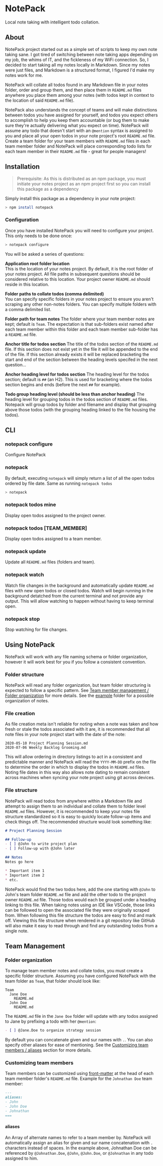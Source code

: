 # NotePack

Local note taking with intelligent todo collation.

## About

NotePack project started out as a simple set of scripts to keep my own note taking sane. I got tired of switching between note taking apps depending on my job, the whims of IT, and the fickleness of my WiFi connection. So, I decided to start taking all my notes locally in Markdown. Since my notes were just files, and Markdown is a structured format, I figured I'd make my notes work for me.

NotePack will collate all todos found in any Markdown file in your notes folder, order and group them, and then place them in `README.md` files anywhere you place them among your notes (with todos kept in context to the location of said `README.md` file).

NotePack also understands the concept of teams and will make distinctions between todos you have assigned for yourself, and todos you expect others to accomplish to help you keep them accountable (or bug them to make sure they're actually delivering what you expect on time). NotePack will assume any todo that doesn't start with an `@mention` syntax is assigned to you and place all your open todos in your note project's root `README.md` file. Create a team folder for your team members with `README.md` files in each team member folder and NotePack will place corresponding todo lists for each team member in their `README.md` file - great for people managers!

## Installation

> Prerequisite: As this is distributed as an npm package, you must initiate your notes project as an npm project first so you can install this package as a dependency

Simply install this package as a dependency in your note project:

```sh
> npm install notepack
```

### Configuration

Once you have installed NotePack you will need to configure your project. This only needs to be done once:

```sh
> notepack configure
```

You will be asked a series of questions:

**Application root folder location**  
This is the location of your notes project. By default, it is the root folder of your notes project. All file paths in subsequent questions should be considered relative to this location. Your project owner `README.md` should reside in this location.

**Folder paths to collate todos (comma delimited)**  
You can specify specific folders in your notes project to ensure you aren't scraping any other non-notes folders. You can specify multiple folders with a comma delimited list.

**Folder path for team notes**
The folder where your team member notes are kept; default is `Team`. The expectation is that sub-folders exist named after each team member within this folder and each team member sub-folder has a `README.md` file.

**Anchor title for todos section**
The title of the todos section of the `README.md` file. If this section does not exist yet in the file it will be appended to the end of the file. If this section already exists it will be replaced bracketing the start and end of the section between the heading levels specifed in the next question...

**Anchor heading level for todos section**
The heading level for the todos section; default is `##` (an H2). This is used for bracketing where the todos section begins and ends (before the next `##` for example).

**Todo group heading level (should be less than anchor heading)**
The heading level for grouping todos in the todos section of `README.md` files. Notepack will group todos by folder and filename and display that grouping above those todos (with the grouping heading linked to the file housing the todos).

## CLI

### notepack configure

Configure NotePack

### notepack

By default, executing `notepack` will simply return a list of all the open todos ordered by file date. Same as running `notepack todos`

```sh
> notepack
```

### notepack todos mine

Display open todos assigned to the project owner.

### notepack todos [TEAM_MEMBER]

Display open todos assigned to a team member.

### notepack update

Update all `README.md` files (folders and team).

### notepack watch

Watch file changes in the background and automatically update `README.md` files with new open todos or closed todos. Watch will begin running in the background detatched from the current terminal and not provide any output. This will allow watching to happen without having to keep terminal open.

### notepack stop

Stop watching for file changes.

## Using NotePack

NotePack will work with any file naming schema or folder organization, however it will work best for you if you follow a consistent convention.

### Folder structure

NotePack will read any folder organization, but team folder structuring is expected to follow a specific pattern. See [Team member management / Folder organization](#folder-organization) for more details. See the [example](./example) folder for a possible organization of notes.

### File creation

As file creation meta isn't reliable for noting when a note was taken and how fresh or stale the todos associated with it are, it is recommended that all note files in your note project start with the date of the note:

```
2020-05-10 Project Planning Session.md
2020-07-06 Weekly Backlog Grooming.md
```

This will allow ordering in directory listings to act in a consistent and predictable manner and NotePack will read the `YYYY-MM-DD` prefix on the file to determine the order in which to display the todos in `README.md` files. Noting file dates in this way also allows note dating to remain consistent across machines when syncing your note project using git across devices.

### File structure

NotePack will read todos from anywhere within a Markdown file and attempt to assign them to an individual and collate them to folder level `README.md` files. However, it is recommended to keep your notes file structure standardized so it is easy to quickly locate follow-up items and check things off. The recommended structure would look something like:

```md
# Project Planning Session

## Follow-up
- [ ] @John to write project plan
- [ ] Follow-up with @John later

## Notes
Notes go here

* Important item 1
* Important item 2
* etc.
```

NotePack would find the two todos here, add the one starting with `@John` to John's team folder `README.md` file and add the other todo to the project owner `README.md` file. Those todos would each be grouped under a heading linking to this file. When taking notes using an IDE like VSCode, those links can be followed to open the associated file they were originally scraped from. When following this file structure the todos are easy to find and mark off. Viewing this file structure when rendered in a git repository like GitHub will also make it easy to read through and find any outstanding todos from a single note.

## Team Management

### Folder organization

To manage team member notes and collate todos, you must create a specific folder structure.  Assuming you have configured NotePack with the team folder as `Team`, that folder should look like:

```
Team
  Jane Doe
    README.md
  John Doe
    README.md
```

The `README.md` file in the `Jane Doe` folder will update with any todos assigned to Jane by prefixing a todo with her `@mention`:

```md
- [ ] @Jane.Doe to organize strategy session
```

By default you can concatenate given and sur names with `.`. You can also specify other aliases for ease of mentioning. See the [Customizing team members / aliases](#aliases) section for more details.

### Customizing team members

Team members can be customized using [front-matter](https://www.npmjs.com/package/front-matter) at the head of each team member folder's `README.md` file. Example for the `Johnathan Doe` team member:

```md
---
aliases:
- John
- John Doe
- Johnathan
===
```

#### aliases
An Array of alternate names to refer to a team member by. NotePack will automatically assign an alias for given and sur name concatenation with `.` characters instead of spaces. In the example above, Johnathan Doe can be referenced by `@Johnathan.Doe`, `@John`, `@John.Doe`, or `@Johnathan` in any todo assigned to him.
